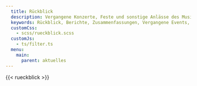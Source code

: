 ```yaml
---
  title: Rückblick
  description: Vergangene Konzerte, Feste und sonstige Anlässe des Musikvereins Wollbachs werden hier kurz zusammengefasst.
  keywords: Rückblick, Berichte, Zusammenfassungen, Vergangene Events, Nachrichten
  customCss:
    - scss/rueckblick.scss
  customJs:
    - ts/filter.ts
  menu:
    main:
      parent: aktuelles
---
```


{{< rueckblick >}}
